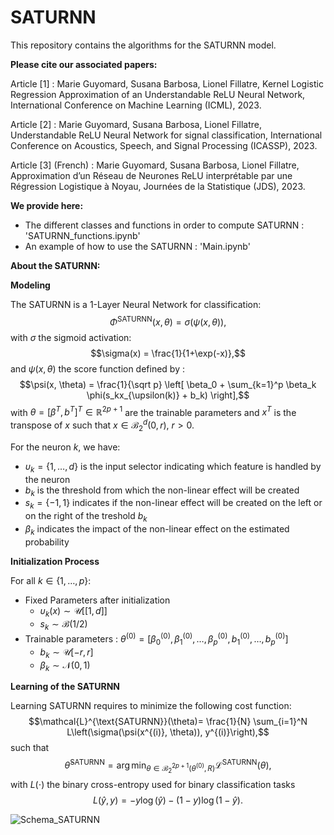 # SATURNN

This repository contains the algorithms for the SATURNN model.

**Please cite our associated papers:**

Article [1] : Marie Guyomard, Susana Barbosa, Lionel Fillatre, Kernel Logistic Regression Approximation of an Understandable ReLU Neural Network, International Conference on Machine Learning (ICML), 2023.

Article [2] : Marie Guyomard, Susana Barbosa, Lionel Fillatre, Understandable ReLU Neural Network for signal classification, International Conference on Acoustics, Speech, and Signal Processing (ICASSP), 2023.

Article [3] (French) : Marie Guyomard, Susana Barbosa, Lionel Fillatre, Approximation d’un Réseau de Neurones ReLU interprétable par une Régression Logistique à Noyau, Journées de la Statistique (JDS), 2023.

**We provide here:**
- The different classes and functions in order to compute SATURNN : 'SATURNN_functions.ipynb'
- An example of how to use the SATURNN : 'Main.ipynb'


**About the SATURNN:**

**Modeling**

The SATURNN is a 1-Layer Neural Network for classification:
$$\Phi^\text{SATURNN}(x,\theta) = \sigma(\psi(x, \theta)),$$
with 
$\sigma$ the sigmoid activation:
$$\sigma(x) = \frac{1}{1+\exp(-x)},$$
and $\psi(x,\theta)$ the score function defined by :
$$\psi(x, \theta) = \frac{1}{\sqrt p} \left[ \beta_0 + \sum_{k=1}^p \beta_k \phi(s_kx_{\upsilon(k)} + b_k) \right],$$
with $\theta = [\beta^T, b^T]^T \in \mathbb{R}^{2p+1}$ are the trainable parameters and $x^T$ is the transpose of $x$ such that $x \in \mathcal{B}_2^d(0,r)$, $r>0$.

For the neuron $k$, we have:
- $\upsilon_k = \{1,\ldots,d\}$ is the input selector indicating which feature is handled by the neuron
- $b_k$ is the threshold from which the non-linear effect will be created
- $s_k = \{-1,1\}$ indicates if the non-linear effect will be created on the left or on the right of the treshold $b_k$
- $\beta_k$ indicates the impact of the non-linear effect on the estimated probability



**Initialization Process**


For all $k \in \{1, \dots, p\}$:
- Fixed Parameters after initialization
    - $\upsilon_k(x) \sim \mathcal{U}[[ 1, d]]$
    - $s_k \sim \mathcal{B}(1/2)$
- Trainable parameters : $\theta^{(0)} = [\beta_0^{(0)}, \beta_1^{(0)}, \dots, \beta_p^{(0)}, b_1^{(0)}, \dots, b_p^{(0)}]$
    - $b_k \sim \mathcal{U}[-r, r]$
    - $\beta_k \sim \mathcal{N}(0,1)$
    
    
    
    
**Learning of the SATURNN**

Learning SATURNN requires to minimize the following cost function:
$$\mathcal{L}^{\text{SATURNN}}(\theta)= \frac{1}{N} \sum_{i=1}^N L\left(\sigma(\psi(x^{(i)}, \theta)), y^{(i)}\right),$$
such that
$$\hat{\theta}^{\text{SATURNN}} = \arg\min_{\theta \in \mathcal{B}_2^{2p+1}(\theta^{(0)}, R)}   \mathcal{L}^{\text{SATURNN}}(\theta),$$
with $L(\cdot)$ the binary cross-entropy used for binary classification tasks 
$$L\left(\hat{y}, y\right)=-y\log(\hat{y})-(1-y)\log(1-\hat{y}).$$


![Schema_SATURNN](https://github.com/GuyomardMarie/SATURNN/assets/93378786/351ad06a-c9cb-4e33-9787-221e620fc15d)


